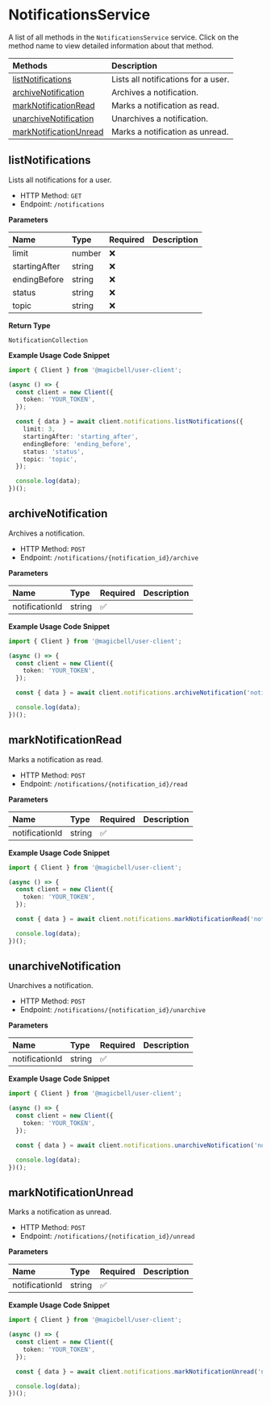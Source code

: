 # NotificationsService

A list of all methods in the `NotificationsService` service. Click on the method name to view detailed information about that method.

| Methods                                           | Description                         |
| :------------------------------------------------ | :---------------------------------- |
| [listNotifications](#listnotifications)           | Lists all notifications for a user. |
| [archiveNotification](#archivenotification)       | Archives a notification.            |
| [markNotificationRead](#marknotificationread)     | Marks a notification as read.       |
| [unarchiveNotification](#unarchivenotification)   | Unarchives a notification.          |
| [markNotificationUnread](#marknotificationunread) | Marks a notification as unread.     |

## listNotifications

Lists all notifications for a user.

- HTTP Method: `GET`
- Endpoint: `/notifications`

**Parameters**

| Name          | Type   | Required | Description |
| :------------ | :----- | :------- | :---------- |
| limit         | number | ❌       |             |
| startingAfter | string | ❌       |             |
| endingBefore  | string | ❌       |             |
| status        | string | ❌       |             |
| topic         | string | ❌       |             |

**Return Type**

`NotificationCollection`

**Example Usage Code Snippet**

```typescript
import { Client } from '@magicbell/user-client';

(async () => {
  const client = new Client({
    token: 'YOUR_TOKEN',
  });

  const { data } = await client.notifications.listNotifications({
    limit: 3,
    startingAfter: 'starting_after',
    endingBefore: 'ending_before',
    status: 'status',
    topic: 'topic',
  });

  console.log(data);
})();
```

## archiveNotification

Archives a notification.

- HTTP Method: `POST`
- Endpoint: `/notifications/{notification_id}/archive`

**Parameters**

| Name           | Type   | Required | Description |
| :------------- | :----- | :------- | :---------- |
| notificationId | string | ✅       |             |

**Example Usage Code Snippet**

```typescript
import { Client } from '@magicbell/user-client';

(async () => {
  const client = new Client({
    token: 'YOUR_TOKEN',
  });

  const { data } = await client.notifications.archiveNotification('notification_id');

  console.log(data);
})();
```

## markNotificationRead

Marks a notification as read.

- HTTP Method: `POST`
- Endpoint: `/notifications/{notification_id}/read`

**Parameters**

| Name           | Type   | Required | Description |
| :------------- | :----- | :------- | :---------- |
| notificationId | string | ✅       |             |

**Example Usage Code Snippet**

```typescript
import { Client } from '@magicbell/user-client';

(async () => {
  const client = new Client({
    token: 'YOUR_TOKEN',
  });

  const { data } = await client.notifications.markNotificationRead('notification_id');

  console.log(data);
})();
```

## unarchiveNotification

Unarchives a notification.

- HTTP Method: `POST`
- Endpoint: `/notifications/{notification_id}/unarchive`

**Parameters**

| Name           | Type   | Required | Description |
| :------------- | :----- | :------- | :---------- |
| notificationId | string | ✅       |             |

**Example Usage Code Snippet**

```typescript
import { Client } from '@magicbell/user-client';

(async () => {
  const client = new Client({
    token: 'YOUR_TOKEN',
  });

  const { data } = await client.notifications.unarchiveNotification('notification_id');

  console.log(data);
})();
```

## markNotificationUnread

Marks a notification as unread.

- HTTP Method: `POST`
- Endpoint: `/notifications/{notification_id}/unread`

**Parameters**

| Name           | Type   | Required | Description |
| :------------- | :----- | :------- | :---------- |
| notificationId | string | ✅       |             |

**Example Usage Code Snippet**

```typescript
import { Client } from '@magicbell/user-client';

(async () => {
  const client = new Client({
    token: 'YOUR_TOKEN',
  });

  const { data } = await client.notifications.markNotificationUnread('notification_id');

  console.log(data);
})();
```
